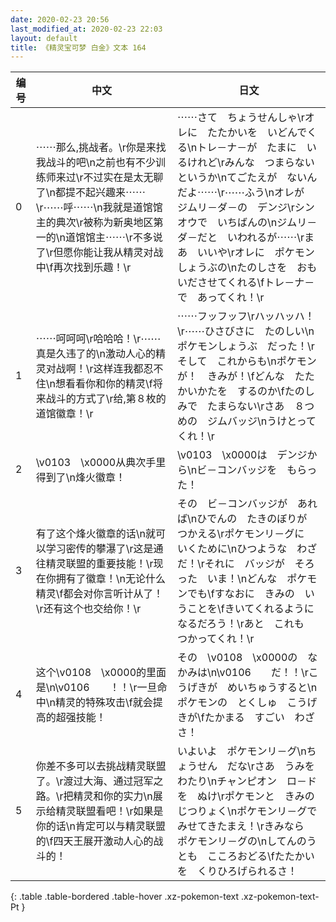 ```yaml
---
date: 2020-02-23 20:56
last_modified_at: 2020-02-23 22:03
layout: default
title: 《精灵宝可梦 白金》文本 164
---
```

| 编号 | 中文 | 日文 |
| ---- | ---- | ---- |
| 0 | ⋯⋯那么,挑战者。\r你是来找我战斗的吧\n之前也有不少训练师来过\r不过实在是太无聊了\n都提不起兴趣来⋯⋯\r⋯⋯呼⋯⋯\n我就是道馆馆主的典次\r被称为新奥地区第一的\n道馆馆主⋯⋯\r不多说了\r但愿你能让我从精灵对战中\f再次找到乐趣！\r | ⋯⋯さて　ちょうせんしゃ\rオレに　たたかいを　いどんでくる\nトレ－ナ－が　たまに　いるけれど\rみんな　つまらない　というか\nてごたえが　ないんだよ⋯⋯\r⋯⋯ふう\nオレが　ジムリ－ダ－の　デンジ\rシンオウで　いちばんの\nジムリ－ダ－だと　いわれるが⋯⋯\rまあ　いいや\rオレに　ポケモンしょうぶの\nたのしさを　おもいださせてくれる\fトレ－ナ－で　あってくれ！\r |
| 1 | ⋯⋯呵呵呵\r哈哈哈！\r⋯⋯真是久违了的\n激动人心的精灵对战啊！\r这样连我都忍不住\n想看看你和你的精灵\f将来战斗的方式了\r给,第８枚的道馆徽章！\r | ⋯⋯フッフッフ\rハッハッハ！\r⋯⋯ひさびさに　たのしい\nポケモンしょうぶ　だった！\rそして　これからも\nポケモンが！　きみが！\fどんな　たたかいかたを　するのか\fたのしみで　たまらない\rさあ　８つめの　ジムバッジ\nうけとってくれ！\r |
| 2 | \v0103　\x0000从典次手里得到了\n烽火徽章！ | \v0103　\x0000は　デンジから\nビ－コンバッジを　もらった！ |
| 3 | 有了这个烽火徽章的话\n就可以学习密传的攀瀑了\r这是通往精灵联盟的重要技能！\r现在你拥有了徽章！\n无论什么精灵\f都会对你言听计从了！\r还有这个也交给你！\r | その　ビ－コンバッジが　あれば\nひでんの　たきのぼりが　つかえる\rポケモンリ－グに　いくために\nひつような　わざ　だ！\rそれに　バッジが　そろった　いま！\nどんな　ポケモンでも\fすなおに　きみの　いうことを\fきいてくれるように　なるだろう！\rあと　これも　つかってくれ！\r |
| 4 | 这个\v0108　\x0000的里面是\n\v0106　　！！\r一旦命中\n精灵的特殊攻击\f就会提高的超强技能！ | その　\v0108　\x0000の　なかみは\n\v0106　　だ！！\rこうげきが　めいちゅうすると\nポケモンの　とくしゅ　こうげきが\fたかまる　すごい　わざさ！ |
| 5 | 你差不多可以去挑战精灵联盟了。\r渡过大海、通过冠军之路。\r把精灵和你的实力\n展示给精灵联盟看吧！\r如果是你的话\n肯定可以与精灵联盟的\f四天王展开激动人心的战斗的！ | いよいよ　ポケモンリ－グ\nちょうせん　だな\rさあ　うみを　わたり\nチャンピオン　ロ－ドを　ぬけ\rポケモンと　きみの　じつりょく\nポケモンリ－グで　みせてきたまえ！\rきみなら　ポケモンリ－グの\nしてんのうとも　こころおどる\fたたかいを　くりひろげられるさ！ |
{: .table .table-bordered .table-hover .xz-pokemon-text .xz-pokemon-text-Pt }